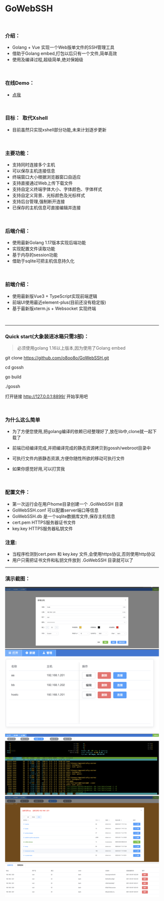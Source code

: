 # GoWebSSH
<br/>

### 介绍：
* Golang + Vue 实现一个Web版单文件的SSH管理工具
* 借助于Golang embed,打包以后只有一个文件,简单高效
* 使用及编译过程,超级简单,绝对保姆级
<br/>


### 在线Demo：
* [点我](https://www.huangrui.vip:12345)
<br/>


### 目标：&nbsp;&nbsp;取代Xshell
* 目前虽然只实现xshell部分功能,未来计划逐步更新
<br/>


### 主要功能：
* 支持同时连接多个主机
* 可以保存主机连接信息
* 终端窗口大小根据浏览器窗口自适应
* 支持直接通过Web上传下载文件
* 支持自定义终端字体大小、字体颜色、字体样式
* 支持自定义背景、光标颜色及光标样式
* 支持后台管理,强制断开连接
* 已保存的主机信息可直接编辑并连接

<br/>


### 后端介绍：
* 使用最新Golang 1.17版本实现后端功能
* 实现配置文件读取功能
* 基于内存的session功能
* 借助于sqlite可把主机信息持久化
<br/>



### 前端介绍：
* 使用最新版Vue3 + TypeScript实现前端逻辑
* 前端UI使用最近element-plus(目前还没有稳定版)
* 基于最新版xterm.js + Websocket 实现终端
<br/>

---
### Quick start(大象装进冰箱只需3部)：
>  必须使用golang 1.16以上版本,因为使用了Golang embed

git clone https://github.com/o8oo8o/GoWebSSH.git

cd gossh

go build

./gossh

打开链接 http://127.0.0.1:8899/ 开始享用吧

<br/>

### 为什么这么简单

* 为了方便您使用,把golang编译的依赖已经整理好了,放在lib中,clone就一起下载了

* 前端已经编译完成,并把编译完成的静态资源拷贝到gossh/webroot目录中

* 可执行文件内嵌静态资源,方便你随性所欲的移动可执行文件

* 如果你感觉好用,可以打赏我

<br/>

### 配置文件：

* 第一次运行会在用户home目录创建一个 .GoWebSSH 目录
* GoWebSSH.conf 可以配置server端口等信息
* GoWebSSH.db  是一个sqlite数据库文件,保存主机信息
* cert.pem HTTPS服务器证书文件
* key.key  HTTPS服务器私钥文件

### 注意: 
* 当程序检测到cert.pem 和 key.key 文件,会使用https协议,否则使用http协议
* 用户只需把证书文件和私钥文件放到 .GoWebSSH 目录就可以了



---
### 演示截图：
![avatar](./img/a.png)
![avatar](./img/b.png)
![avatar](./img/c.png)
![avatar](./img/d.png)
![avatar](./img/e.png)
